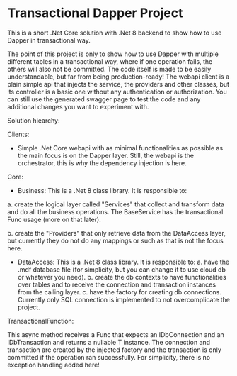 # Transactional Dapper Project
This is a short .Net Core solution with .Net 8 backend to show how to use Dapper in transactional way.

The point of this project is only to show how to use Dapper with multiple different tables in a transactional way, where if one operation fails, the others will also not be committed.
The code itself is made to be easily understandable, but far from being production-ready! The webapi client is a plain simple api that injects the service, the providers and other classes, but its controller is a basic one without any authentication or authorization. You can still use the generated swagger page to test the code and any additional changes you want to experiment with.



Solution hiearchy:

Clients:

- Simple .Net Core webapi with as minimal functionalities as possible as the main focus is on the Dapper layer. Still, the webapi is the orchestrator, this is why the dependency injection is here.

Core:

- Business: This is a .Net 8 class library. It is responsible to:

a. create the logical layer called "Services" that collect and transform data and do all the business operations. The BaseService has the transactional Func usage (more on that later).

b. create the "Providers" that only retrieve data from the DataAccess layer, but currently they do not do any mappings or such as that is not the focus here.

- DataAccess: This is a .Net 8 class library. It is responsible to:
a. have the .mdf database file (for simplicity, but you can change it to use cloud db or whatever you need).
b. create the db contexts to have functionalities over tables and to receive the connection and transaction instances from the calling layer.
c. have the factory for creating db connections. Currently only SQL connection is implemented to not overcomplicate the project.



TransactionalFunction:

This async method receives a Func that expects an IDbConnection and an IDbTransaction and returns a nullable T instance. The connection and transaction are created by the injected factory and the transaction is only committed if the operation ran successfully. For simplicity, there is no exception handling added here!